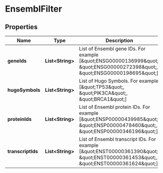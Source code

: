 

# EnsemblFilter


## Properties

| Name | Type | Description | Notes |
|------------ | ------------- | ------------- | -------------|
|**geneIds** | **List&lt;String&gt;** | List of Ensembl gene IDs. For example [\&quot;ENSG00000136999\&quot;, \&quot;ENSG00000272398\&quot;, \&quot;ENSG00000198695\&quot;] |  [optional] |
|**hugoSymbols** | **List&lt;String&gt;** | List of Hugo Symbols. For example [\&quot;TP53\&quot;, \&quot;PIK3CA\&quot;, \&quot;BRCA1\&quot;] |  [optional] |
|**proteinIds** | **List&lt;String&gt;** | List of Ensembl protein IDs. For example [\&quot;ENSP00000439985\&quot;, \&quot;ENSP00000478460\&quot;, \&quot;ENSP00000346196\&quot;] |  [optional] |
|**transcriptIds** | **List&lt;String&gt;** | List of Ensembl transcript IDs. For example [\&quot;ENST00000361390\&quot;, \&quot;ENST00000361453\&quot;, \&quot;ENST00000361624\&quot;] |  [optional] |



